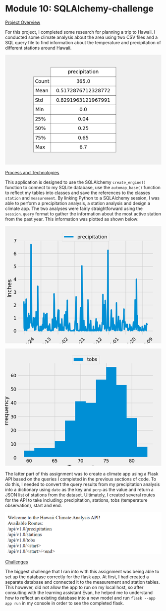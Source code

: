 # Module 10: SQLAlchemy-challenge

<ins>Project Overview</ins>
    
For this project, I completed some research for planning a trip to Hawaii. I conducted some climate analysis about the area using two CSV files and a SQL query file to find information about the temperature and precipitation of different stations around Hawaii.

![Stats Table](SurfsUp/Images/stats_table.png)

<ins>Process and Technologies</ins>
    
This application is designed to use the SQLAlchemy `create_engine()` function to connect to my SQLite database, use the `automap_base()` function to reflect my tables into classes and save the references to the classes `station` and `measurement`. By linking Python to a SQLAlchemy session, I was able to perform a precipitation analysis, a station analysis and design a climate app. The two analyses were fairly straightforward using the `session.query` format to gather the information about the most active station from the past year. This information was plotted as shown below:
    
![Precipitation Analysis](SurfsUp/Images/pcrp_plot.png)
    
![Station Analysis](SurfsUp/Images/station_plot.png)

The latter part of this assignment was to create a climate app using a Flask API based on the queries I completed in the previous sections of code. To do this, I needed to convert the query results from my precipitation analysis into a dictionary using `date` as the key and `pcrp` as the value and return a JSON list of stations from the dataset. Ultimately, I created several routes for the API to take including: precipitation, stations, tobs (temperature observation), start and end.

![Flask App](SurfsUp/Images/flask_screenshot_cropped.png)

<ins>Challenges</ins>
    
The biggest challenge that I ran into with this assignment was being able to set up the database correctly for the flask app. At first, I had created a separate database and connected it to the measurement and station tables. This however, did not allow the app to run on my local host, so after consulting with the learning assistant Evan, he helped me to understand how to reflect an existing database into a new model and run `flask --app app run` in my console in order to see the completed flask.
